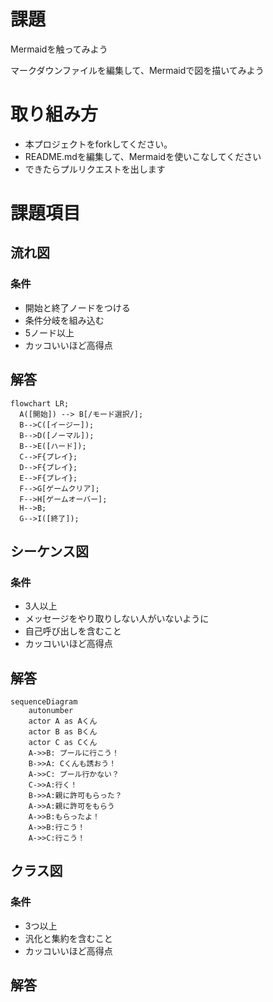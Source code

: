 # 課題
Mermaidを触ってみよう

マークダウンファイルを編集して、Mermaidで図を描いてみよう

# 取り組み方
* 本プロジェクトをforkしてください。
* README.mdを編集して、Mermaidを使いこなしてください
* できたらプルリクエストを出します

# 課題項目
## 流れ図
### 条件
- 開始と終了ノードをつける
- 条件分岐を組み込む
- 5ノード以上
- カッコいいほど高得点

## 解答
```mermaid
flowchart LR;
  A([開始]) --> B[/モード選択/];
  B-->C([イージー]);
  B-->D([ノーマル]);
  B-->E([ハード]);
  C-->F{プレイ};
  D-->F{プレイ};
  E-->F{プレイ};
  F-->G[ゲームクリア];
  F-->H[ゲームオーバー];
  H-->B;
  G-->I([終了]);
```

## シーケンス図
### 条件
- 3人以上
- メッセージをやり取りしない人がいないように
- 自己呼び出しを含むこと
- カッコいいほど高得点

## 解答
```mermaid
sequenceDiagram
    autonumber
    actor A as Aくん
    actor B as Bくん
    actor C as Cくん
    A->>B: プールに行こう！
    B->>A: Cくんも誘おう！
    A->>C: プール行かない？
    C->>A:行く！
    B->>A:親に許可もらった？
    A->>A:親に許可をもらう
    A->>B:もらったよ！
    A->>B:行こう！
    A->>C:行こう！
```

## クラス図

### 条件
- 3つ以上
- 汎化と集約を含むこと
- カッコいいほど高得点

## 解答
